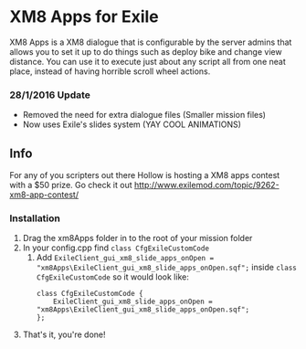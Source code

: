 # XM8 Apps for Exile
XM8 Apps is a XM8 dialogue that is configurable by the server admins that allows you to set it up to do things such as deploy bike and change view distance.
You can use it to execute just about any script all from one neat place, instead of having horrible scroll wheel actions.

### 28/1/2016 Update
* Removed the need for extra dialogue files (Smaller mission files)
* Now uses Exile's slides system (YAY COOL ANIMATIONS)

## Info
For any of you scripters out there Hollow is hosting a XM8 apps contest with a $50 prize.
Go check it out http://www.exilemod.com/topic/9262-xm8-app-contest/


### Installation

1. Drag the xm8Apps folder in to the root of your mission folder
2. In your config.cpp find `class CfgExileCustomCode`
	1. Add `ExileClient_gui_xm8_slide_apps_onOpen = "xm8Apps\ExileClient_gui_xm8_slide_apps_onOpen.sqf";` inside `class CfgExileCustomCode` so it would look like:
		```
		class CfgExileCustomCode {
			ExileClient_gui_xm8_slide_apps_onOpen = "xm8Apps\ExileClient_gui_xm8_slide_apps_onOpen.sqf";
		};
		```
3. That's it, you're done!
